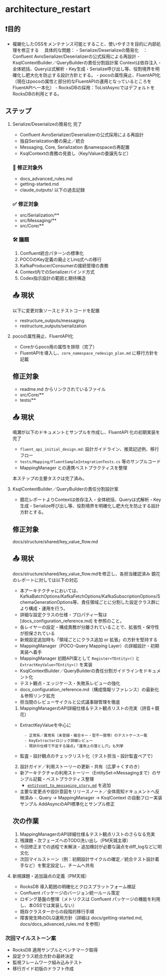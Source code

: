 # architecture_restart

## ❗️目的
- 複雑化したOSSをメンテナンス可能とすること、使いやすさを目的に内部処理を修正する
　具体的な問題：
        - Serialize/Deserializeの簡易化　： Confluent AvroSerializer/Deserializerの公式採用による再設計
        - KsqlContextBuilder／QueryBuilderの責任分割設計案    Contextは依存注入・全体統括、Queryは式解析・Key生成・Serialize呼び出し等、役割境界を明確化し肥大化を防止する設計方針とする。
        - pocoの属性廃止、FluentAPI化　（現在はpocoの属性と部分的なFluentAPIの運用となっているところをFluentAPIへ一本化）
        - RocksDBの採用：ToListAsyncではデフォルトをRocksDBの利用とする。

## ステップ
1. Serialize/Deserializeの簡易化 完了
    - Confluent AvroSerializer/Deserializerの公式採用による再設計
    - 独自Serialization層の廃止／統合
    - Messaging, Core, Serialization 各namespaceの再配置
    - KsqlContextの責務の見直し（Key/Valueの委譲先など）

    ### 📌 修正対象外
    - docs_advanced_rules.md
    - getting-started.md
    - claude_outputs/ 以下の過去記録

    ### ✅ 修正対象
    - src/Serialization/**
    - src/Messaging/**
    - src/Core/**

    ### 🛠 議題
    1. Confluent統合パターンの標準化
    2. POCOのKey定義の廃止とLinq式への移行
    3. KafkaProducer/Consumerの接続管理の責務
    4. Context内でのSerializerバインド方式
    5. Codex指示設計の範囲と期待構造

    ## 📤 現状
    以下に変更対象ソースとテストコードを配置
    - restructure_outputs/messaging
    - restructure_outputs/serialization

2. pocoの属性廃止、FluentAPI化
    - Coreからpoco用の属性を排除（完了）
    - FluentAPIを導入し、`core_namespace_redesign_plan.md` に移行方針を記載

    ## 修正対象
     - readme.md からリンクされているファイル
     - src/Core/**
     - tests/**

    ## 📤 現状
    鳴瀬が以下のドキュメントとサンプルを作成し、FluentAPI 化の初期実装を完了
    - `fluent_api_initial_design.md`: 設計ガイドライン、推奨記述例、移行フロー
    - `tests/Mapping/FluentSampleIntegrationTests.cs` 等のサンプルコード
    - MappingManager との連携ベストプラクティスを整理

    本ステップの主要タスクは完了済み。


3. KsqlContextBuilder／QueryBuilderの責任分割設計案
    - 鏡花レポートよりContextは依存注入・全体統括、Queryは式解析・Key生成・Serialize呼び出し等、役割境界を明確化し肥大化を防止する設計方針とする。
    ## 修正対象
    docs/structure/shared/key_value_flow.md
    ## 📤 現状
    docs/structure/shared/key_value_flow.mdを修正し、各担当確認済み
    鏡花のレポートに対しては以下の対応
    - 本アーキテクチャにおいては、KafkaBatchOptions/KafkaFetchOptions/KafkaSubscriptionOptions/SchemaGenerationOptions等、責任領域ごとに分割した設定クラス群により構成・運用を行う。
    - 詳細な設定クラスの仕様・プロパティ一覧は [docs_configuration_reference.md] を参照のこと。
    - 各レイヤーの設定・構成責務が分離されていることで、拡張性・保守性が担保されている
    - 新規設定追加時も「領域ごとにクラス追加 or 拡張」の方針を堅持する
    -  MappingManager（POCO-Query Mapping Layer）の詳細設計・初期実装へ着手
    - MappingManager 初期API案として `Register<TEntity>()` と `ExtractKeyValue<TEntity>()` を実装
    - KsqlContextBuilder／QueryBuilderの責任分割ガイドラインをドキュメント化
    - テスト観点・エッジケース・失敗系レビューの強化
    - docs_configuration_reference.md（構成情報リファレンス）の最新化＆参照リンク拡充
    - 担当間のレビューサイクルと公式議事録管理を徹底
    1. MappingManagerのAPI詳細仕様＆テスト観点リストの充実（詩音＋鏡花）
    - ExtractKeyValueを中心に

            - 正常系／異常系（未登録・複合キー・型不一致等）のテストケース一覧
            - KeyExtractorロジック詳細レビュー
            - 現状の仕様で不足する論点」「運用上の落とし穴」も列挙
    - 監査・設計観点のチェックリスト化（テスト担当・設計監査ペアで）

    2. 設計ガイド／利用ストーリーの更新・共有（広夢＋くすのき）
    - 新アーキテクチャの利用ストーリー（EntitySet→Messagingまで）のサンプル記載・ベストプラクティス整理
      - [`entityset_to_messaging_story.md`](architecture/entityset_to_messaging_story.md) を追加
    - 主要な変更点や設計意図をリリースノート／全体周知ドキュメントへ反映済み
    -. Query → MappingManager → KsqlContext の自動フロー実装サンプル AddAsyncのAPI標準化とサンプル修正

    ## 次の作業
    1. MappingManagerのAPI詳細仕様＆テスト観点リストのさらなる充実
    3. 残課題・次フェーズへのTODO洗い出し（PM天城主導）
    - 今回修正までの過程で未解決・追加検討が必要な論点をdiff_logなどに明文化
    - 次回マイルストーン（例：初期設計サイクルの確定／統合テスト設計着手など）を暫定設定し、チームへ共有


4. 新規課題・追加論点の定義（PM天城）
   - RocksDB 導入範囲の明確化とクロスプラットフォーム検証
   - Confluent パッケージのバージョン統一ルール策定
   - ロギング基盤の整理（メトリクスは Confluent パッケージの機能を利用し、本OSSでは実装しない）
   - 既存クラスターからの段階的移行手順
   - 障害発生時のDLQ運用方針（詳細は docs/getting-started.md, docs/docs_advanced_rules.md を参照）

### 次回マイルストーン案
- RocksDB 適用サンプルとベンチマーク取得
- 設定クラス統合方針の最終決定
- 監視フレームワーク組み込みテスト
- 移行ガイド初版のドラフト作成
